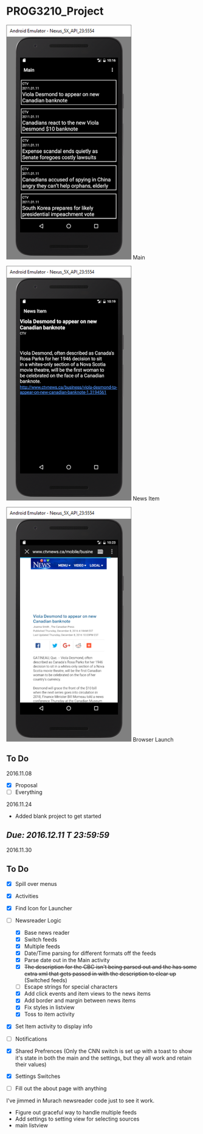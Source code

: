 # PROG3210_Project

![Main](/screencaps/main.png)
Main

![News Item](/screencaps/news_item.png)
News Item

![News Item](/screencaps/browser_launch.png)
Browser Launch

## To Do

2016.11.08


- [x] Proposal
- [ ] Everything

2016.11.24

- Added blank project to get started

## **_Due: 2016.12.11 T 23:59:59_**

2016.11.30

## To Do

- [x] Spill over menus
- [x] Activities
- [x] Find Icon for Launcher
- [ ] Newsreader Logic
    - [x] Base news reader
    - [x] Switch feeds
    - [x] Multiple feeds
    - [x] Date/Time parsing for different formats off the feeds
    - [x] Parse date out in the Main activity
    - [x] ~~The description for the CBC isn't being parsed out and the has some extra xml that gets passed in with the description to clear up~~ (Switched feeds)
    - [ ] Escape strings for special characters
    - [x] Add click events and item views to the news items
    - [x] Add border and margin between news items
    - [x] Fix styles in listview
    - [x] Toss to item activity
- [x] Set Item activity to display info
- [ ] Notifications
- [x] Shared Prefrences (Only the CNN switch is set up with a toast to show it's state in both the main and the settings, but they all work and retain their values)
- [x] Settings Switches
- [ ] Fill out the about page with anything



I've jimmed in Murach newsreader code just to see it work.

- Figure out graceful way to handle multiple feeds
- Add settings to setting view for selecting sources
- main listview


